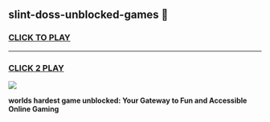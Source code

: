 
## slint-doss-unblocked-games 👋
<h3>
<a href="https://premium.freeplayer.one?title=slint-doss-unblocked-games&ref=14F">CLICK TO PLAY</a></h3>
<hr>

<h3>
<a href="https://premium.freeplayer.one?title=slint-doss-unblocked-games&ref=14F">CLICK 2 PLAY</a>
  
</h3>

<a href="https://premium.freeplayer.one?title=slint-doss-unblocked-games&ref=12F/"><img src="https://clearcache.store/games.png"></a>


**worlds hardest game unblocked: Your Gateway to Fun and Accessible Online Gaming**
